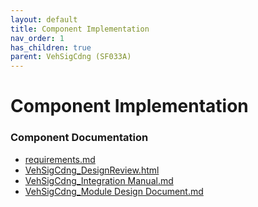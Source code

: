 ```yaml
---
layout: default
title: Component Implementation
nav_order: 1
has_children: true
parent: VehSigCdng (SF033A)
---
```

# Component Implementation
### Component Documentation

- [requirements.md](doc/requirements.md)
- [VehSigCdng_DesignReview.html](doc/VehSigCdng_DesignReview.html)
- [VehSigCdng_Integration Manual.md](doc/VehSigCdng_Integration%20Manual.md)
- [VehSigCdng_Module Design Document.md](doc/VehSigCdng_Module%20Design%20Document.md)

